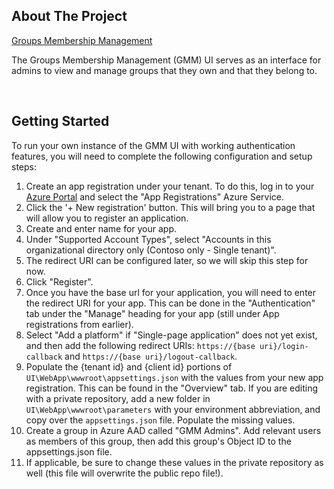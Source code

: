 ## About The Project

[Groups Membership Management](https://microsoftit.visualstudio.com/OneITVSO/_git/STW-Sol-GrpMM-public)

The Groups Membership Management (GMM) UI serves as an interface for admins to view and manage groups that they own and that they belong to.

<br>

## Getting Started

To run your own instance of the GMM UI with working authentication features, you will need to complete the following configuration and setup steps: 

1. Create an app registration under your tenant. To do this, log in to your [Azure Portal](https://ms.portal.azure.com/#home) and select the "App Registrations" Azure Service.
2. Click the '+ New registration' button. This will bring you to a page that will allow you to register an application.
3. Create and enter name for your app.
4. Under "Supported Account Types", select "Accounts in this organizational directory only (Contoso only - Single tenant)".
5. The redirect URI can be configured later, so we will skip this step for now.
6. Click "Register".
7. Once you have the base url for your application, you will need to enter the redirect URI for your app. This can be done in the "Authentication" tab under the "Manage" heading for your app (still under App registrations from earlier).
8. Select "Add a platform" if "Single-page application" does not yet exist, and then add the following redirect URIs: ```https://{base uri}/login-callback``` and ```https://{base uri}/logout-callback```.
9. Populate the {tenant id} and {client id} portions of ```UI\WebApp\wwwroot\appsettings.json``` with the values from your new app registration. This can be found in the "Overview" tab. If you are editing with a private repository, add a new folder in ```UI\WebApp\wwwroot\parameters``` with your environment abbreviation, and copy over the ```appsettings.json``` file. Populate the missing values.
10. Create a group in Azure AAD called "GMM Admins". Add relevant users as members of this group, then add this group's Object ID to the appsettings.json file.
11. If applicable, be sure to change these values in the private repository as well (this file will overwrite the public repo file!).